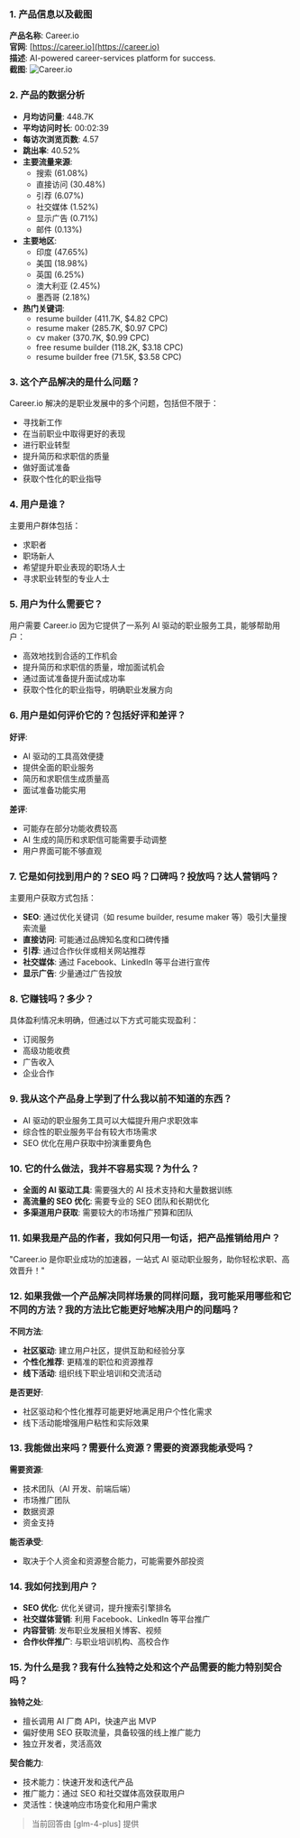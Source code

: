 ### 1. 产品信息以及截图

**产品名称**: Career.io  
**官网**: [https://career.io](https://career.io)  
**描述**: AI-powered career-services platform for success.  
**截图**: ![Career.io](https://cdn-images.toolify.ai/170350441952549479.jpg)

### 2. 产品的数据分析

- **月均访问量**: 448.7K
- **平均访问时长**: 00:02:39
- **每访次浏览页数**: 4.57
- **跳出率**: 40.52%
- **主要流量来源**: 
  - 搜索 (61.08%)
  - 直接访问 (30.48%)
  - 引荐 (6.07%)
  - 社交媒体 (1.52%)
  - 显示广告 (0.71%)
  - 邮件 (0.13%)
- **主要地区**: 
  - 印度 (47.65%)
  - 美国 (18.98%)
  - 英国 (6.25%)
  - 澳大利亚 (2.45%)
  - 墨西哥 (2.18%)
- **热门关键词**: 
  - resume builder (411.7K, $4.82 CPC)
  - resume maker (285.7K, $0.97 CPC)
  - cv maker (370.7K, $0.99 CPC)
  - free resume builder (118.2K, $3.18 CPC)
  - resume builder free (71.5K, $3.58 CPC)

### 3. 这个产品解决的是什么问题？

Career.io 解决的是职业发展中的多个问题，包括但不限于：
- 寻找新工作
- 在当前职业中取得更好的表现
- 进行职业转型
- 提升简历和求职信的质量
- 做好面试准备
- 获取个性化的职业指导

### 4. 用户是谁？

主要用户群体包括：
- 求职者
- 职场新人
- 希望提升职业表现的职场人士
- 寻求职业转型的专业人士

### 5. 用户为什么需要它？

用户需要 Career.io 因为它提供了一系列 AI 驱动的职业服务工具，能够帮助用户：
- 高效地找到合适的工作机会
- 提升简历和求职信的质量，增加面试机会
- 通过面试准备提升面试成功率
- 获取个性化的职业指导，明确职业发展方向

### 6. 用户是如何评价它的？包括好评和差评？

**好评**:
- AI 驱动的工具高效便捷
- 提供全面的职业服务
- 简历和求职信生成质量高
- 面试准备功能实用

**差评**:
- 可能存在部分功能收费较高
- AI 生成的简历和求职信可能需要手动调整
- 用户界面可能不够直观

### 7. 它是如何找到用户的？SEO 吗？口碑吗？投放吗？达人营销吗？

主要用户获取方式包括：
- **SEO**: 通过优化关键词（如 resume builder, resume maker 等）吸引大量搜索流量
- **直接访问**: 可能通过品牌知名度和口碑传播
- **引荐**: 通过合作伙伴或相关网站推荐
- **社交媒体**: 通过 Facebook、LinkedIn 等平台进行宣传
- **显示广告**: 少量通过广告投放

### 8. 它赚钱吗？多少？

具体盈利情况未明确，但通过以下方式可能实现盈利：
- 订阅服务
- 高级功能收费
- 广告收入
- 企业合作

### 9. 我从这个产品身上学到了什么我以前不知道的东西？

- AI 驱动的职业服务工具可以大幅提升用户求职效率
- 综合性的职业服务平台有较大市场需求
- SEO 优化在用户获取中扮演重要角色

### 10. 它的什么做法，我并不容易实现？为什么？

- **全面的 AI 驱动工具**: 需要强大的 AI 技术支持和大量数据训练
- **高流量的 SEO 优化**: 需要专业的 SEO 团队和长期优化
- **多渠道用户获取**: 需要较大的市场推广预算和团队

### 11. 如果我是产品的作者，我如何只用一句话，把产品推销给用户？

"Career.io 是你职业成功的加速器，一站式 AI 驱动职业服务，助你轻松求职、高效晋升！"

### 12. 如果我做一个产品解决同样场景的同样问题，我可能采用哪些和它不同的方法？我的方法比它能更好地解决用户的问题吗？

**不同方法**:
- **社区驱动**: 建立用户社区，提供互助和经验分享
- **个性化推荐**: 更精准的职位和资源推荐
- **线下活动**: 组织线下职业培训和交流活动

**是否更好**:
- 社区驱动和个性化推荐可能更好地满足用户个性化需求
- 线下活动能增强用户粘性和实际效果

### 13. 我能做出来吗？需要什么资源？需要的资源我能承受吗？

**需要资源**:
- 技术团队（AI 开发、前端后端）
- 市场推广团队
- 数据资源
- 资金支持

**能否承受**:
- 取决于个人资金和资源整合能力，可能需要外部投资

### 14. 我如何找到用户？

- **SEO 优化**: 优化关键词，提升搜索引擎排名
- **社交媒体营销**: 利用 Facebook、LinkedIn 等平台推广
- **内容营销**: 发布职业发展相关博客、视频
- **合作伙伴推广**: 与职业培训机构、高校合作

### 15. 为什么是我？我有什么独特之处和这个产品需要的能力特别契合吗？

**独特之处**:
- 擅长调用 AI 厂商 API，快速产出 MVP
- 偏好使用 SEO 获取流量，具备较强的线上推广能力
- 独立开发者，灵活高效

**契合能力**:
- 技术能力：快速开发和迭代产品
- 推广能力：通过 SEO 和社交媒体高效获取用户
- 灵活性：快速响应市场变化和用户需求

> 当前回答由 [glm-4-plus] 提供